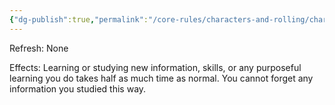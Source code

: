 ```yaml
---
{"dg-publish":true,"permalink":"/core-rules/characters-and-rolling/character-sheet/skills-and-flaws/skill-list/intelect/rank-2/quick-learner/"}
---
```


Refresh: None

Effects:
Learning or studying new information, skills, or any purposeful learning you do takes half as much time as normal. You cannot forget any information you studied this way.
